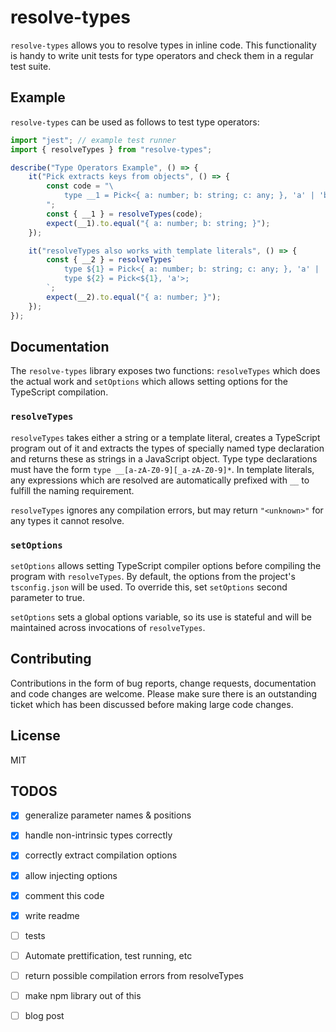 # resolve-types

`resolve-types` allows you to resolve types in inline code. This functionality is handy to write unit tests for type operators and check them in a regular test suite.

## Example

`resolve-types` can be used as follows to test type operators:

```TypeScript
import "jest"; // example test runner
import { resolveTypes } from "resolve-types";

describe("Type Operators Example", () => {
    it("Pick extracts keys from objects", () => {
        const code = "\
            type __1 = Pick<{ a: number; b: string; c: any; }, 'a' | 'b'>;\
        ";
        const { __1 } = resolveTypes(code);
        expect(__1).to.equal("{ a: number; b: string; }");
    });

    it("resolveTypes also works with template literals", () => {
        const { __2 } = resolveTypes`
            type ${1} = Pick<{ a: number; b: string; c: any; }, 'a' | 'b'>;
            type ${2} = Pick<${1}, 'a'>;
        `;
        expect(__2).to.equal("{ a: number; }");
    });
});
```

## Documentation

The `resolve-types` library exposes two functions: `resolveTypes` which does
the actual work and `setOptions` which allows setting options for the TypeScript
compilation.

### `resolveTypes`

`resolveTypes` takes either a string or a template literal, creates a TypeScript program out of it and extracts the types of specially named type declaration and returns these as strings in a JavaScript object. Type type declarations must have the form `type __[a-zA-Z0-9][_a-zA-Z0-9]*`. In template literals, any expressions which are resolved are automatically prefixed with `__` to fulfill the naming requirement.

`resolveTypes` ignores any compilation errors, but may return `"<unknown>"` for any types it cannot resolve.

### `setOptions`

`setOptions` allows setting TypeScript compiler options before compiling the
program with `resolveTypes`. By default, the options from the project's `tsconfig.json` will be used. To override this, set `setOptions` second parameter to true.

`setOptions` sets a global options variable, so its use is stateful and will
be maintained across invocations of `resolveTypes`.

## Contributing

Contributions in the form of bug reports, change requests, documentation and code changes are welcome. Please make sure there is an outstanding ticket which has been discussed before making large code changes.

## License

MIT

## TODOS

- [x] generalize parameter names & positions
- [x] handle non-intrinsic types correctly
- [x] correctly extract compilation options
- [x] allow injecting options
- [x] comment this code
- [x] write readme
- [ ] tests
- [ ] Automate prettification, test running, etc
- [ ] return possible compilation errors from resolveTypes
- [ ] make npm library out of this
- [ ] blog post


